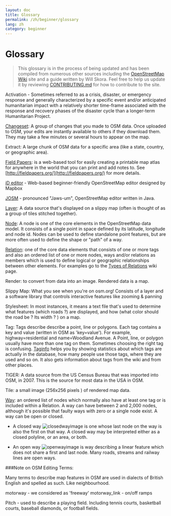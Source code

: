 ```yaml
---
layout: doc
title: Glossary 
permalink: /zh/beginner/glossary
lang: zh
category: beginner
---
```


Glossary 
============

>This glossary is in the process of being updated and has been compiled from numerous other sources including the [OpenStreetMap Wiki](http://wiki.openstreetmap.org/wiki/Main_Page) site and a guide written by Will Skora. Feel free to help us update it by reviewing [CONTRIBUTING.md](https://github.com/hotosm/learnosm/blob/gh-pages/CONTRIBUTING.md) for how to contribute to the site. 

Activation - Sometimes referred to as a crisis, disaster, or emergency response and generally characterized by a specific event and/or anticipated humanitarian impact with a relatively shorter time-frame associated with the response and recovery phases of the disaster cycle than a longer-term Humanitarian Project.

[Changeset](http://wiki.openstreetmap.org/wiki/Changeset): A group of changes that you made to OSM data. Once uploaded to OSM, your edits are instantly available to others if they download them. They may take a few minutes or several hours to appear on the map.

Extract: A large chunk of OSM data for a specific area (like a state, country, or geographic area).

[Field Papers](http://wiki.openstreetmap.org/wiki/Field_Papers): is a web-based tool for easily creating a printable map atlas for anywhere in the world that you can print and add notes to. See [http://fieldpapers.org/](http://fieldpapers.org/) for more details. 

[iD editor](http://ideditor.com/) - Web-based beginner-friendly OpenStreetMap editor designed by Mapbox 

[JOSM](https://josm.openstreetmap.de/) - pronounced "Jaws-um", OpenStreetMap editor written in Java. 

[Layer](http://wiki.openstreetmap.org/wiki/Layer): A data source that's displayed on a slippy map (often is thought of as a group of tiles stitched together).

[Node](http://wiki.openstreetmap.org/wiki/Node): A node is one of the core elements in the OpenStreetMap data model. It consists of a single point in space defined by its latitude, longitude and node id. Nodes can be used to define standalone point features, but are more often used to define the shape or "path" of a way.

[Relation](http://wiki.openstreetmap.org/wiki/Relation): one of the core data elements that consists of one or more tags and also an ordered list of one or more nodes, ways and/or relations as members which is used to define logical or geographic relationships between other elements. For examples go to the [Types of Relations](http://wiki.openstreetmap.org/wiki/Types_of_relation) wiki page. 

Render: to convert from data into an image. Rendered data is a map.

Slippy Map: What you see when you're on osm.org! Consists of a layer and a software library that controls interactive features like zooming & panning

Stylesheet: In most instances, it means a text file that's used to determine what features (which roads ?) are displayed, and how (what color should the road be ? Its width ? ) on a map.

Tag: Tags describe describe a point, line or polygons. Each tag contains a key and value (written in OSM as 'key=value'). For example, highway=residential and name=Woodland Avenue. A Point, line, or polygon usually have more than one tag on them. Sometimes choosing the right tag is confusing. [Taginfo](https://taginfo.openstreetmap.org/) helps you by showing statistics about which tags are actually in the database, how many people use those tags, where they are used and so on. It also gets information about tags from the wiki and from other places.

TIGER: A data source from the US Census Bureau that was imported into OSM, in 2007. This is the source for most data in the USA in OSM.

Tile: a small image (256x256 pixels ) of rendered map data.

[Way](http://wiki.openstreetmap.org/wiki/Way): an ordered list of nodes which normally also have at least one tag or is included within a Relation. A way can have between 2 and 2,000 nodes, although it's possible that faulty ways with zero or a single node exist. A way can be open or closed.

* A closed way ![closedwayimage](http://wiki.openstreetmap.org/w/images/thumb/e/ed/Mf_closed_way.svg/20px-Mf_closed_way.svg.png) is one whose last node on the way is also the first on that way. A closed way may be interpreted either as a closed polyline, or an area, or both. 

* An open way ![openwayimage](http://wiki.openstreetmap.org/w/images/thumb/2/2a/Mf_way.svg/20px-Mf_way.svg.png) is way describing a linear feature which does not share a first and last node. Many roads, streams and railway lines are open ways.
 
###Note on OSM Editing Terms:

Many terms to describe map features in OSM are used in dialects of British English and spelled as such. Like neighbourhood.

motorway - we considered as 'freeway' motorway_link - on/off ramps

Pitch - used to describe a playing field. Including tennis courts, basketball courts, baseball diamonds, or football fields.
